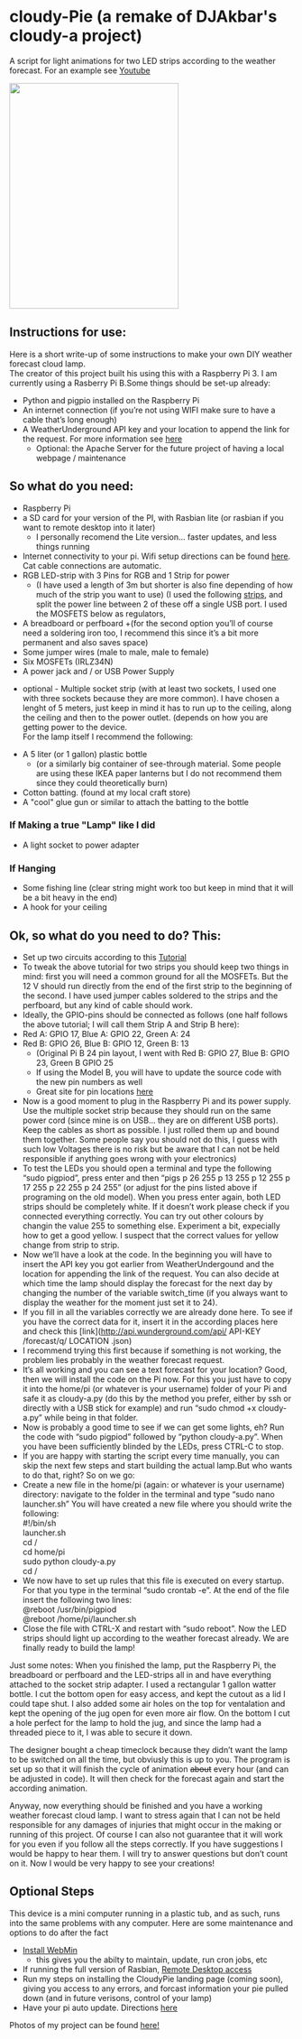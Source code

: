 # cloudy-Pie (a remake of DJAkbar's cloudy-a project)
A  script for light animations for two LED strips according to the weather forecast. For an example see [Youtube](https://www.youtube.com/watch?v=DNXssI4LuMc)  

<img src="https://github.com/liukonen/cloudy-pie/blob/master/20180127_183138.jpg" width="300" height="400" />

## Instructions for use: 
Here is a short write-up of some instructions to make your own DIY weather forecast cloud lamp.  
The creator of this project built his using this with a Raspberry Pi 3. I am currently using a Rasberry Pi B.Some things should be set-up already:  
+ Python and pigpio installed on the Raspberry Pi  
+ An internet connection (if you’re not using WIFI make sure to have a cable that’s long enough)  
+ A WeatherUnderground API key and your location to append the link for the request. For more information see [here](https://github.com/InitialState/wunderground-sensehat/wiki/Part-1.-How-to-Use-the-Wunderground-API)
	+ Optional: the Apache Server for the future project of having a local webpage / maintenance 

## So what do you need:  
+ Raspberry Pi 
+ a SD card for your version of the PI, with Rasbian lite (or rasbian if you want to remote desktop into it later)
	+ I personally recomend the Lite version... faster updates, and less things running
+ Internet connectivity to your pi. Wifi setup directions can be found [here](https://thepihut.com/blogs/raspberry-pi-tutorials/83502916-how-to-setup-wifi-on-raspbian-jessie-lite). Cat cable connections are automatic.
+ RGB LED-strip with 3 Pins for RGB and 1 Strip for power 
	+ (I have used a length of 3m but shorter is also fine depending of how much of the strip you want to use) (I used the following [strips](https://www.amazon.com/gp/product/B073NXF8B7/ref=oh_aui_detailpage_o06_s00?ie=UTF8&psc=1), and split the power line between 2 of these off a single USB port. I used the MOSFETS below as regulators,  
+ A breadboard or perfboard 
	+(for the second option you’ll of course need a soldering iron too, I recommend this since it’s a bit more permanent and also saves space)
+ Some jumper wires (male to male, male to female)  
+ Six MOSFETs (IRLZ34N)  
+ A power jack and / or USB Power Supply  
- optional - Multiple socket strip (with at least two sockets, I used one with three sockets because they are more common). I have chosen a lenght of 5 meters, just keep in mind it has to run up to the ceiling, along the ceiling and then to the power outlet. (depends on how you are getting power to the device.  
For the lamp itself I recommend the following:  
+ A 5 liter (or 1 gallon) plastic bottle 
	+ (or a similarly big container of see-through material. Some people are using these IKEA paper lanterns but I do not recommend them since they could theoretically burn)  
+ Cotton batting. (found at my local craft store)  
+ A "cool" glue gun or similar to attach the batting to the bottle  

### If Making a true "Lamp" like I did
+ A light socket to power adapter

### If Hanging
+ Some fishing line (clear string might work too but keep in mind that it will be a bit heavy in the end)  
+ A hook for your ceiling  

## Ok, so what do you need to do? This:  
+ Set up two circuits according to this [Tutorial](http://popoklopsi.github.io/RaspberryPi-LedStrip/#!/)
+ To tweak the above tutorial for two strips you should keep two things in mind: first you will need a common ground for all the MOSFETs. But the 12 V should run directly from the end of the first strip to the beginning of the second. I have used jumper cables soldered to the strips and the perfboard, but any kind of cable should work.  
+ Ideally, the GPIO-pins should be connected as follows (one half follows the above tutorial; I will call them Strip A and Strip B here):  
+ Red A: GPIO 17, Blue A: GPIO 22, Green A: 24  
+ Red B: GPIO 26, Blue B: GPIO 12, Green B: 13
	+ (Original Pi B 24 pin layout, I went with Red B: GPIO 27, Blue B: GPIO 23, Green B GPIO 25
	+ If using the Model B, you will have to update the source code with the new pin numbers as well
	+ Great site for pin locations [here](https://www.raspberrypi-spy.co.uk/2012/06/simple-guide-to-the-rpi-gpio-header-and-pins/)
+ Now is a good moment to plug in the Raspberry Pi and its power supply. Use the multiple socket strip because they should run on the same power cord (since mine is on USB... they are on different USB ports). Keep the cables as short as possible. I just rolled them up and bound them together. Some people say you should not do this, I guess with such low Voltages there is no risk but be aware that I can not be held responsible if anything goes wrong with your electronics)  
+ To test the LEDs you should open a terminal and type the following “sudo pigpiod”, press enter and then “pigs p 26 255 p 13 255 p 12 255 p 17 255 p 22 255 p 24 255” (or adjust for the pins listed above if programing on the old model). When you press enter again, both LED strips should be completely white. If it doesn’t work please check if you connected everything correctly. You can try out other colours by changin the value 255 to something else. Experiment a bit, expecially how to get a good yellow. I suspect that the correct values for yellow change from strip to strip.  
+ Now we’ll have a look at the code. In the beginning you will have to insert the API key you got earlier from WeatherUndergound and the location for appending the link of the request. You can also decide at which time the lamp should display the forecast for the next day by changing the number of the variable switch_time (if you always want to display the weather for the moment just set it to 24).
+ If you fill in all the variables correctly we are already done here. To see if you have the correct data for it, insert it in the according places here and check this [link](http://api.wunderground.com/api/ API-KEY /forecast/q/ LOCATION .json)  
+ I recommend trying this first because if something is not working, the problem lies probably in the weather forecast request.  
+ It’s all working and you can see a text forecast for your location? Good, then we will install the code on the Pi now. For this you just have to copy it into the home/pi (or whatever is your username) folder of your Pi and safe it as cloudy-a.py (do this by the method you prefer, either by ssh or directly with a USB stick for example) and run “sudo chmod +x cloudy-a.py” while being in that folder.  
+ Now is probably a good time to see if we can get some lights, eh? Run the code with “sudo pigpiod” followed by “python cloudy-a.py”. When you have been sufficiently blinded by the LEDs, press CTRL-C to stop.  
+ If you are happy with starting the script every time manually, you can skip the next few steps and start building the actual lamp.But who wants to do that, right? So on we go:  
+ Create a new file in the home/pi (again: or whatever is your username) directory: navigate to the folder in the terminal and type “sudo nano launcher.sh” You will have created a new file where you should write the following:  
    #!/bin/sh  
    launcher.sh  
	    cd /  
	    cd home/pi  
	    sudo python cloudy-a.py  
	    cd /  
+ We now have to set up rules that this file is executed on every startup. For that you type in the terminal “sudo crontab -e”. At the end of the file insert the following two lines:  
	    @reboot /usr/bin/pigpiod  
	    @reboot /home/pi/launcher.sh    
+ Close the file with CTRL-X and restart with “sudo reboot”. Now the LED strips should light up according to the weather forecast already. We are finally ready to build the lamp!  

Just some notes: When you finished the lamp, put the Raspberry Pi, the breadboard or perfboard and the LED-strips all in and have everything attached to the socket strip adapter.  I used a rectangular 1 gallon watter bottle. I cut the bottom open for easy access, and kept the cutout as a lid I could tape shut. I also added some air holes on the top for ventalation and kept the opening of the jug open for even more air flow. On the bottom I cut a hole perfect for the lamp to hold the jug, and since the lamp had a threaded piece to it, I was able to secure it down.

The designer bought a cheap timeclock because they didn’t want the lamp to be switched on all the time, but obviusly this is up to you. The program is set up so that it will finish the cycle of animation ~~about~~ every hour (and can be adjusted in code). It will then check for the forecast again and start the according animation. 

Anyway, now everything should be finished and you have a working weather forecast cloud lamp. I want to stress again that I can not be held responsible for any damages of injuries that might occur in the making or running of this project. Of course I can also not guarantee that it will work for you even if you follow all the steps correctly. If you have suggestions I would be happy to hear them. I will try to answer questions but don’t count on it. Now I would be very happy to see your creations!  

## Optional Steps
This device is a mini computer running in a plastic tub, and as such, runs into the same problems with any computer. Here are some maintenance and options to do after the fact
+ [Install WebMin](http://www.instructables.com/id/Adding-Webmin-to-manage-a-Raspberry-Pi/)
	+ this gives you the abilty to maintain, update, run cron jobs, etc
+ If running the full version of Rasbian, [Remote Desktop access](https://www.raspberrypi.org/magpi/vnc-raspberry-pi/)
+ Run my steps on installing the CloudyPie landing page (coming soon), giving you access to any errors, and forcast information your pie pulled down (and in future verisons, control of your lamp)
+ Have your pi auto update. Directions [here](https://blog.dantup.com/2016/04/setting-up-automatic-updates-on-raspberry-pi-raspbian-jessie/)

Photos of my project can be found [here!](https://photos.app.goo.gl/HpOL2VZhOtbpGhuh1)
